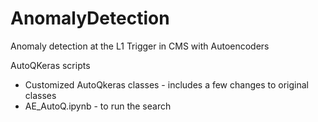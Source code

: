 # AnomalyDetection

Anomaly detection at the L1 Trigger in CMS with Autoencoders

AutoQKeras scripts
 * Customized AutoQkeras classes - includes a few changes to original classes
 * AE_AutoQ.ipynb - to run the search
